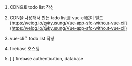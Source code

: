 1. CDN으로 todo list 작성

2. CDN을 사용해서 만든 todo list를 vue-cli없이 빌드
[https://velog.io/@kyusung/Vue-app-sfc-without-vue-cli](https://velog.io/@kyusung/Vue-app-sfc-without-vue-cli) 

3. vue-cli로 todo list 작성

4. firebase 호스팅

5. [ ] firebase authentication, database 
